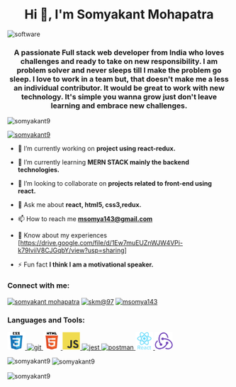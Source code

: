 <h1 align="center">Hi 👋, I'm Somyakant Mohapatra</h1>
<img src="https://www.andplus.com/hubfs/shutterstock_1193397784.jpg" alt="software"/>
<h3 align="center">A passionate Full stack web developer from India who loves challenges and ready to take on new responsibility. I am problem solver and never sleeps till I make the problem go sleep. I love to work in a team but, that doesn't make me a less an individual contributor. It would be great to work with new technology. It's simple you wanna grow just don't leave learning and embrace new challenges.</h3>

<p align="left"> <img src="https://komarev.com/ghpvc/?username=somyakant9&label=Profile%20views&color=0e75b6&style=flat" alt="somyakant9" /> </p>

<p align="left"> <a href="https://github.com/ryo-ma/github-profile-trophy"><img src="https://github-profile-trophy.vercel.app/?username=somyakant9&theme=onedark" alt="somyakant9"/></a> </p>


- 🔭 I’m currently working on **project using react-redux.**

- 🌱 I’m currently learning **MERN STACK mainly the backend technologies.**

- 👯 I’m looking to collaborate on **projects related to front-end using react.**

- 💬 Ask me about **react, html5, css3,redux.**

- 📫 How to reach me **msomya143@gmail.com**

- 📄 Know about my experiences [https://drive.google.com/file/d/1Ew7muEUZnWJW4VPi-k79lviiV8CJGqbY/view?usp=sharing]

- ⚡ Fun fact **I think I am a motivational speaker.**

<h3 align="left">Connect with me:</h3>
<p align="left">
<a href="https://linkedin.com/in/somyakant mohapatra" target="blank"><img align="center" src="https://raw.githubusercontent.com/rahuldkjain/github-profile-readme-generator/master/src/images/icons/Social/linked-in-alt.svg" alt="somyakant mohapatra" height="30" width="40" /></a>
<a href="https://codesandbox.com/skm@97" target="blank"><img align="center" src="https://raw.githubusercontent.com/rahuldkjain/github-profile-readme-generator/master/src/images/icons/Social/codesandbox.svg" alt="skm@97" height="30" width="40" /></a>
<a href="https://www.hackerrank.com/msomya143" target="blank"><img align="center" src="https://raw.githubusercontent.com/rahuldkjain/github-profile-readme-generator/master/src/images/icons/Social/hackerrank.svg" alt="msomya143" height="30" width="40" /></a>
</p>

<h3 align="left">Languages and Tools:</h3>
<p align="left"> <a href="https://www.w3schools.com/css/" target="_blank" rel="noreferrer"> <img src="https://raw.githubusercontent.com/devicons/devicon/master/icons/css3/css3-original-wordmark.svg" alt="css3" width="40" height="40"/> </a> <a href="https://git-scm.com/" target="_blank" rel="noreferrer"> <img src="https://www.vectorlogo.zone/logos/git-scm/git-scm-icon.svg" alt="git" width="40" height="40"/> </a> <a href="https://www.w3.org/html/" target="_blank" rel="noreferrer"> <img src="https://raw.githubusercontent.com/devicons/devicon/master/icons/html5/html5-original-wordmark.svg" alt="html5" width="40" height="40"/> </a> <a href="https://developer.mozilla.org/en-US/docs/Web/JavaScript" target="_blank" rel="noreferrer"> <img src="https://raw.githubusercontent.com/devicons/devicon/master/icons/javascript/javascript-original.svg" alt="javascript" width="40" height="40"/> </a> <a href="https://jestjs.io" target="_blank" rel="noreferrer"> <img src="https://www.vectorlogo.zone/logos/jestjsio/jestjsio-icon.svg" alt="jest" width="40" height="40"/> </a> <a href="https://postman.com" target="_blank" rel="noreferrer"> <img src="https://www.vectorlogo.zone/logos/getpostman/getpostman-icon.svg" alt="postman" width="40" height="40"/> </a> <a href="https://reactjs.org/" target="_blank" rel="noreferrer"> <img src="https://raw.githubusercontent.com/devicons/devicon/master/icons/react/react-original-wordmark.svg" alt="react" width="40" height="40"/> </a> <a href="https://redux.js.org" target="_blank" rel="noreferrer"> <img src="https://raw.githubusercontent.com/devicons/devicon/master/icons/redux/redux-original.svg" alt="redux" width="40" height="40"/> </a> </p>

<p><img align="left" src="https://github-readme-stats.vercel.app/api/top-langs?username=somyakant9&show_icons=true&locale=en&layout=compact&theme=onedark" alt="somyakant9" /></p>

<p>&nbsp;<img align="center" src="https://github-readme-stats.vercel.app/api?username=somyakant9&show_icons=true&locale=en&theme=onedark" alt="somyakant9" /></p>

<p><img align="center" src="https://github-readme-streak-stats.herokuapp.com/?user=somyakant9&theme=onedark" alt="somyakant9" /></p>
